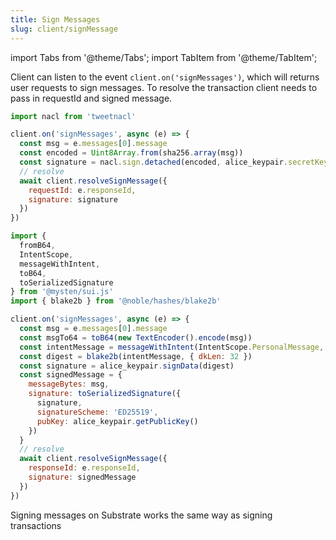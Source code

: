 ```yaml
---
title: Sign Messages
slug: client/signMessage
---
```


import Tabs from '@theme/Tabs';
import TabItem from '@theme/TabItem';

Client can listen to the event `client.on('signMessages')`, which will returns user requests to sign messages. To resolve the transaction client needs to pass in requestId and signed message.

<Tabs>

<TabItem value="Solana" label="Solana">

```js
import nacl from 'tweetnacl'

client.on('signMessages', async (e) => {
  const msg = e.messages[0].message
  const encoded = Uint8Array.from(sha256.array(msg))
  const signature = nacl.sign.detached(encoded, alice_keypair.secretKey)
  // resolve
  await client.resolveSignMessage({
    requestId: e.responseId,
    signature: signature
  })
})
```

</TabItem>

<TabItem value="SUI" label="SUI">

```js
import {
  fromB64,
  IntentScope,
  messageWithIntent,
  toB64,
  toSerializedSignature
} from '@mysten/sui.js'
import { blake2b } from '@noble/hashes/blake2b'

client.on('signMessages', async (e) => {
  const msg = e.messages[0].message
  const msgTo64 = toB64(new TextEncoder().encode(msg))
  const intentMessage = messageWithIntent(IntentScope.PersonalMessage, fromB64(msgTo64))
  const digest = blake2b(intentMessage, { dkLen: 32 })
  const signature = alice_keypair.signData(digest)
  const signedMessage = {
    messageBytes: msg,
    signature: toSerializedSignature({
      signature,
      signatureScheme: 'ED25519',
      pubKey: alice_keypair.getPublicKey()
    })
  }
  // resolve
  await client.resolveSignMessage({
    responseId: e.responseId,
    signature: signedMessage
  })
})
```

</TabItem>
<TabItem value="Substrate" label="Substrate">
Signing messages on Substrate works the same way as signing transactions
</TabItem>
</Tabs>
